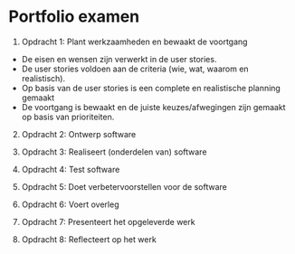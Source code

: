 # Portfolio examen
1. Opdracht 1: Plant werkzaamheden en bewaakt de voortgang
 - De eisen en wensen zijn verwerkt in de user stories.
 - De user stories voldoen aan de criteria (wie, wat, waarom en realistisch).
 - Op basis van de user stories is een complete en realistische planning gemaakt
 - De voortgang is bewaakt en de juiste keuzes/afwegingen zijn gemaakt op basis van prioriteiten.

2. Opdracht 2: Ontwerp software


3. Opdracht 3: Realiseert (onderdelen van) software


4. Opdracht 4: Test software


5. Opdracht 5: Doet verbetervoorstellen voor de software


6. Opdracht 6: Voert overleg


7. Opdracht 7: Presenteert het opgeleverde werk


8. Opdracht 8: Reflecteert op het werk